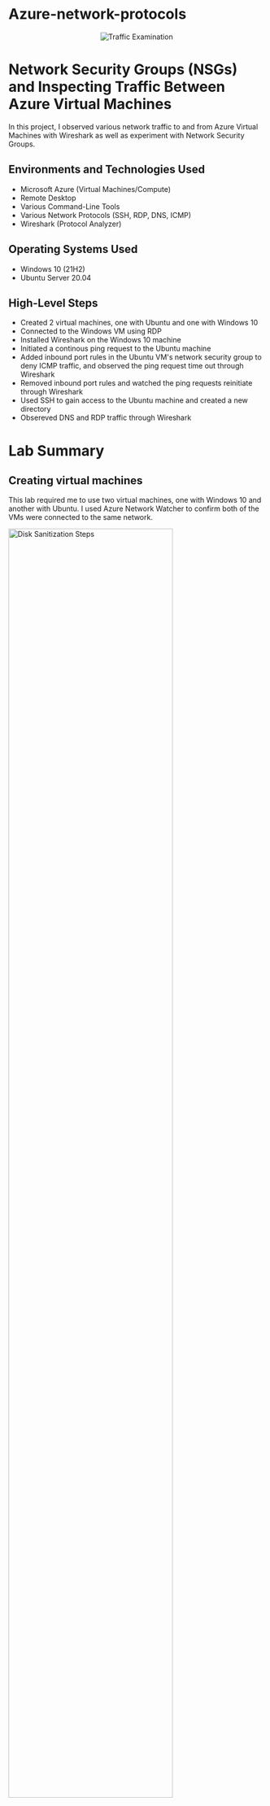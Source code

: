 # Azure-network-protocols

<p align="center">
<img src="https://i.imgur.com/Ua7udoS.png" alt="Traffic Examination"/>
</p>

<h1>Network Security Groups (NSGs) and Inspecting Traffic Between Azure Virtual Machines</h1>
In this project, I observed various network traffic to and from Azure Virtual Machines with Wireshark as well as experiment with Network Security Groups. <br />



<h2>Environments and Technologies Used</h2>

- Microsoft Azure (Virtual Machines/Compute)
- Remote Desktop
- Various Command-Line Tools
- Various Network Protocols (SSH, RDP, DNS, ICMP)
- Wireshark (Protocol Analyzer)

<h2>Operating Systems Used </h2>

- Windows 10 (21H2)
- Ubuntu Server 20.04

<h2>High-Level Steps</h2>

- Created 2 virtual machines, one with Ubuntu and one with Windows 10
- Connected to the Windows VM using RDP
- Installed Wireshark on the Windows 10 machine
- Initiated a continous ping request to the Ubuntu machine 
- Added inbound port rules in the Ubuntu VM's network security group to deny ICMP traffic, and observed the ping request time out through Wireshark
- Removed inbound port rules and watched the ping requests reinitiate through Wireshark
- Used SSH to gain access to the Ubuntu machine and created a new directory
- Obsereved DNS and RDP traffic through Wireshark

<h1>Lab Summary</h1>
<h2>Creating virtual machines</h2>
<p>
This lab required me to use two virtual machines, one with Windows 10 and another with Ubuntu. I used Azure Network Watcher to confirm both of the VMs were connected to the same network.</p>
<img src="https://i.imgur.com/YK94SIh.png" height="80%" width="80%" alt="Disk Sanitization Steps"/>
</p>

<br />

<h2>Wireshark installation and observation</h2>
<p>
Before I started the lab I installed Wireshark. I observed network traffic with Wireshark, and I was also able to filter ports by using the filter bar. For example, I filtered ICMP(Internet Control Message Protocol) and viewed traffic between my virtual machines when I sent ping requests to the Ubuntu VM. After sending one ping request I sent a continuous ping request to the Ubuntu VM.
</p>
<br />

<p>
<img src="https://i.imgur.com/SDL7FsW.png" height="80%" width="80%" alt="Disk Sanitization Steps"/>
</p>
<br />
<h2>Blocking inbound ports with port security rules</h2>
<p>
The next step of my project was to stop the continuous ping requests from my Windows VM. I did this by adjusting the inbound port rules for my Ubuntu VM via the Network Security Group settings, and I denied traffic from the ICMP port. This allowed me to observe the ping requests timing out, and I didn't receive a response from the VM. </p>
<img src="https://i.imgur.com/vbtVvOi.png" width="80%" alt="Disk Sanitization Steps"/>
<br />
<h2>Other port practice</h2>
<h3>Connecting with SSH</h3>
<p>
I connected to the Ubuntu VM using SSH. While connected to the Ubuntu I created a new directory using the mkdir command and added a file to the directory using the touch command. 
<img src="https://i.imgur.com/4RHnH8G.png" width="80%" alt="Disk Sanitization Steps"/>
<h3>DNS traffic monitoring</h3>
<p>
I used nslookup to send a DNS query to Google and observed the response through Wireshark. I made a DNS query to Google and received a response containing Google's IPv6 and IPv4 addresses.</p>
<img src="https://i.imgur.com/UB7QZNv.png" width="80%" alt="dns"/>

<br />
<h2>Alternative method to filter ports via Wireshark</h2>
<p>
I also learned a different method to filter ports in Wireshark. The other way to filter ports is by typing the network protocol and the port you are trying to filter. I have listed examples below:</p>

- tcp.port == 22
- udp.port == 53

<br />
<h2>Conclusion</h2>
<p> Overall this lab was insightful because it allowed me to visualize network traffic through different protocols. It allowed me to tinker with different settings and gain hands-on experience. It is important to read how network protocols work, but the hands-on experience reinforces the concepts I have been learning about. </p>
